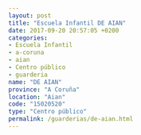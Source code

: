 ```yaml
---
layout: post
title: "Escuela Infantil DE AIAN"
date: 2017-09-20 20:57:05 +0200
categories:
- Escuela Infantil
- a-coruna
- aian
- Centro público
- guarderia
name: "DE AIAN"
province: "A Coruña"
location: "Aian"
code: "15020520"
type: "Centro público"
permalink: /guarderias/de-aian.html
---
```

